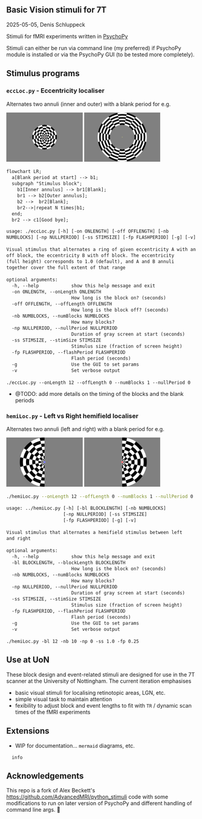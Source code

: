 ## Basic Vision stimuli for 7T

2025-05-05, Denis Schluppeck

Stimuli for fMRI experiments written in [PsychoPy](https://www.psychopy.org/download.html)

Stimuli can either be run via command line (my preferred) if PsychoPy module is installed or via the PsychoPy GUI (to be tested more completely).

## Stimulus programs

### `eccLoc.py` - Eccentricity localiser

Alternates two annuli (inner and outer) with a blank period for e.g. 

<img width="40%" src="./images/ecc-loc-01.png"/>
<img width="40%" src="./images/ecc-loc-02.png"/>


```mermaid
flowchart LR;
  a[Blank period at start] --> b1;
  subgraph "Stimulus block";
    b1[Inner annulus] --> br1[Blank]; 
    br1 --> b2[Outer annulus];
    b2 -->  br2[Blank];
    br2-->|repeat N times|b1;
  end;
  br2 --> c1[Good bye];
```

```text
usage: ./eccLoc.py [-h] [-on ONLENGTH] [-off OFFLENGTH] [-nb NUMBLOCKS] [-np NULLPERIOD] [-ss STIMSIZE] [-fp FLASHPERIOD] [-g] [-v]

Visual stimulus that alternates a ring of given eccentricity A with an off block, the eccentricity B with off block. The eccentricity
(full height) corresponds to 1.0 (default), and A and B annuli together cover the full extent of that range

optional arguments:
  -h, --help            show this help message and exit
  -on ONLENGTH, --onLength ONLENGTH
                        How long is the block on? (seconds)
  -off OFFLENGTH, --offLength OFFLENGTH
                        How long is the block off? (seconds)
  -nb NUMBLOCKS, --numBlocks NUMBLOCKS
                        How many blocks?
  -np NULLPERIOD, --nullPeriod NULLPERIOD
                        Duration of gray screen at start (seconds)
  -ss STIMSIZE, --stimSize STIMSIZE
                        Stimulus size (fraction of screen height)
  -fp FLASHPERIOD, --flashPeriod FLASHPERIOD
                        Flash period (seconds)
  -g                    Use the GUI to set params
  -v                    Set verbose output

./eccLoc.py --onLength 12 --offLength 0 --numBlocks 1 --nullPeriod 0
```

- @TODO: add more details on the timing of the blocks and the blank periods

### `hemiLoc.py` - Left vs Right hemifield localiser

Alternates two annuli (left and right) with a blank period for e.g.

<img width="40%" src="./images/hemi-loc-01.png"/>
<img width="40%" src="./images/hemi-loc-02.png"/>

```bash
./hemiLoc.py --onLength 12 --offLength 0 --numBlocks 1 --nullPeriod 0
```

```text
usage: ../hemiLoc.py [-h] [-bl BLOCKLENGTH] [-nb NUMBLOCKS]
                     [-np NULLPERIOD] [-ss STIMSIZE]
                     [-fp FLASHPERIOD] [-g] [-v]

Visual stimulus that alternates a hemifield stimulus between left
and right

optional arguments:
  -h, --help            show this help message and exit
  -bl BLOCKLENGTH, --blockLength BLOCKLENGTH
                        How long is the block on? (seconds)
  -nb NUMBLOCKS, --numBlocks NUMBLOCKS
                        How many blocks?
  -np NULLPERIOD, --nullPeriod NULLPERIOD
                        Duration of gray screen at start (seconds)
  -ss STIMSIZE, --stimSize STIMSIZE
                        Stimulus size (fraction of screen height)
  -fp FLASHPERIOD, --flashPeriod FLASHPERIOD
                        Flash period (seconds)
  -g                    Use the GUI to set params
  -v                    Set verbose output

./hemiLoc.py -bl 12 -nb 10 -np 0 -ss 1.0 -fp 0.25
```

## Use at UoN

These block design and event-related stimuli are designed for use in the 7T scanner at the University of Nottingham. The current iteration emphasises 
- basic visual stimuli for localising retinotopic areas, LGN, etc.
- simple visual task to maintain attention
- fexibility to adjust block and event lengths to fit with `TR` / dynamic scan times of the fMRI experiments

## Extensions

- WIP for documentation... `mermaid` diagrams, etc.

```mermaid
  info
```


## Acknowledgements

This repo is a fork of Alex Beckett's <https://github.com/AdvancedMRI/python_stimuli> code with some modifications to run on later version of PsychoPy and different handling of command line args. 🙏
